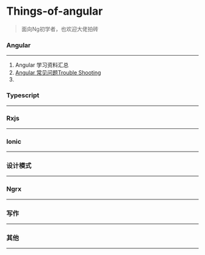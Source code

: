 
# Things-of-angular

> 面向Ng初学者，也欢迎大佬拍砖

### Angular
---
1. Angular 学习资料汇总
2. [Angular 常见问题Trouble Shooting][1]
3. 

### Typescript
---

### Rxjs
---

### Ionic
---

### 设计模式
---

### Ngrx
---

### 写作
---

### 其他
---

[1]: https://github.com/cnscorpions/things-of-angular/blob/master/Angular/Angular%E5%B8%B8%E8%A7%81%E9%97%AE%E9%A2%98%E8%A7%A3%E7%AD%94.md
